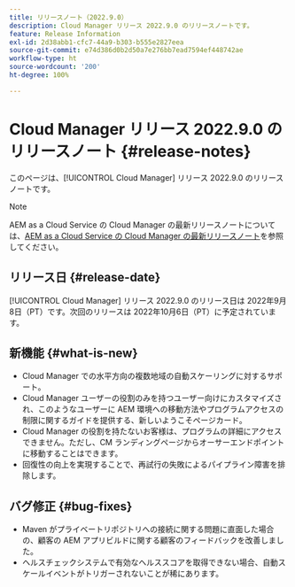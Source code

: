 ```yaml
---
title: リリースノート（2022.9.0）
description: Cloud Manager リリース 2022.9.0 のリリースノートです。
feature: Release Information
exl-id: 2d38abb1-cfc7-44a9-b303-b555e2827eea
source-git-commit: e74d386d0b2d50a7e276bb7ead7594ef448742ae
workflow-type: ht
source-wordcount: '200'
ht-degree: 100%

---
```



# Cloud Manager リリース 2022.9.0 のリリースノート {#release-notes}

このページは、[!UICONTROL Cloud Manager] リリース 2022.9.0 のリリースノートです。

>[!NOTE]
>
>AEM as a Cloud Service の Cloud Manager の最新リリースノートについては、[AEM as a Cloud Service の Cloud Manager の最新リリースノート](https://experienceleague.adobe.com/docs/experience-manager-cloud-service/content/implementing/using-cloud-manager/release-notes-cloud-manager/release-notes-cm-current.html?lang=ja)を参照してください。

## リリース日 {#release-date}

[!UICONTROL Cloud Manager] リリース 2022.9.0 のリリース日は 2022年9月8日（PT）です。次回のリリースは 2022年10月6日（PT）に予定されています。

## 新機能 {#what-is-new}

* Cloud Manager での水平方向の複数地域の自動スケーリングに対するサポート。
* Cloud Manager ユーザーの役割のみを持つユーザー向けにカスタマイズされ、このようなユーザーに AEM 環境への移動方法やプログラムアクセスの制限に関するガイドを提供する、新しいようこそページカード。
* Cloud Manager の役割を持たないお客様は、プログラムの詳細にアクセスできません。ただし、CM ランディングページからオーサーエンドポイントに移動することはできます。
* 回復性の向上を実現することで、再試行の失敗によるパイプライン障害を排除します。

## バグ修正 {#bug-fixes}

* Maven がプライベートリポジトリへの接続に関する問題に直面した場合の、顧客の AEM アプリビルドに関する顧客のフィードバックを改善しました。
* ヘルスチェックシステムで有効なヘルススコアを取得できない場合、自動スケールイベントがトリガーされないことが稀にあります。
